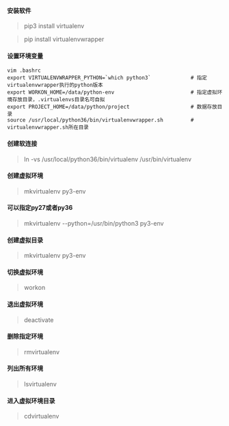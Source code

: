 #### 安装软件
> pip3 install virtualenv

> pip install virtualenvwrapper

#### 设置环境变量
```
vim .bashrc
export VIRTUALENVWRAPPER_PYTHON=`which python3`             # 指定virtualenvwrapper执行的python版本
export WORKON_HOME=/data/python-env                         # 指定虚拟环境存放目录，.virtualenvs目录名可自拟
export PROJECT_HOME=/data/python/project                    # 数据存放目录
source /usr/local/python36/bin/virtualenvwrapper.sh         # virtualenvwrapper.sh所在目录
```
#### 创建软连接
> ln -vs /usr/local/python36/bin/virtualenv /usr/bin/virtualenv
#### 创建虚拟环境
> mkvirtualenv py3-env
#### 可以指定py27或者py36
> mkvirtualenv --python=/usr/bin/python3 py3-env
#### 创建虚拟目录
> mkvirtualenv py3-env
#### 切换虚拟环境
> workon
#### 退出虚拟环境
> deactivate
#### 删除指定环境
> rmvirtualenv
#### 列出所有环境
> lsvirtualenv
#### 进入虚拟环境目录
> cdvirtualenv
